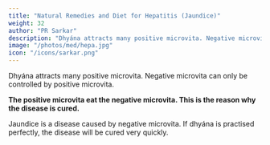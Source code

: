 ```yaml
---
title: "Natural Remedies and Diet for Hepatitis (Jaundice)"
weight: 32
author: "PR Sarkar"
description: "Dhyána attracts many positive microvita. Negative microvita can only be controlled by positive microvita"
image: "/photos/med/hepa.jpg"
icon: "/icons/sarkar.png"
---
```



Dhyána attracts many positive microvita. Negative microvita can only be controlled by positive microvita. 

**The positive microvita eat the negative microvita. This is the reason why the disease is cured.** 

Jaundice is a disease caused by negative microvita. If dhyána is practised perfectly, the disease will be cured very quickly.
